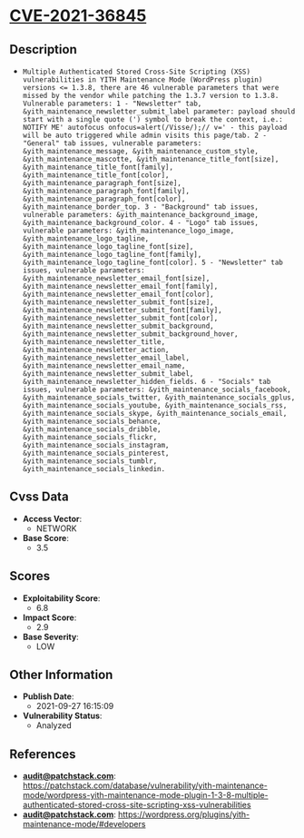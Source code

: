 
# [CVE-2021-36845](https://patchstack.com/database/vulnerability/yith-maintenance-mode/wordpress-yith-maintenance-mode-plugin-1-3-8-multiple-authenticated-stored-cross-site-scripting-xss-vulnerabilities)

## Description

- `Multiple Authenticated Stored Cross-Site Scripting (XSS) vulnerabilities in YITH Maintenance Mode (WordPress plugin) versions <= 1.3.8, there are 46 vulnerable parameters that were missed by the vendor while patching the 1.3.7 version to 1.3.8. Vulnerable parameters: 1 - "Newsletter" tab, &yith_maintenance_newsletter_submit_label parameter: payload should start with a single quote (') symbol to break the context, i.e.: NOTIFY ME' autofocus onfocus=alert(/Visse/);// v=' - this payload will be auto triggered while admin visits this page/tab. 2 - "General" tab issues, vulnerable parameters: &yith_maintenance_message, &yith_maintenance_custom_style, &yith_maintenance_mascotte, &yith_maintenance_title_font[size], &yith_maintenance_title_font[family], &yith_maintenance_title_font[color], &yith_maintenance_paragraph_font[size], &yith_maintenance_paragraph_font[family], &yith_maintenance_paragraph_font[color], &yith_maintenance_border_top. 3 - "Background" tab issues, vulnerable parameters: &yith_maintenance_background_image, &yith_maintenance_background_color. 4 - "Logo" tab issues, vulnerable parameters: &yith_maintenance_logo_image, &yith_maintenance_logo_tagline, &yith_maintenance_logo_tagline_font[size], &yith_maintenance_logo_tagline_font[family], &yith_maintenance_logo_tagline_font[color]. 5 - "Newsletter" tab issues, vulnerable parameters: &yith_maintenance_newsletter_email_font[size], &yith_maintenance_newsletter_email_font[family], &yith_maintenance_newsletter_email_font[color], &yith_maintenance_newsletter_submit_font[size], &yith_maintenance_newsletter_submit_font[family], &yith_maintenance_newsletter_submit_font[color], &yith_maintenance_newsletter_submit_background, &yith_maintenance_newsletter_submit_background_hover, &yith_maintenance_newsletter_title, &yith_maintenance_newsletter_action, &yith_maintenance_newsletter_email_label, &yith_maintenance_newsletter_email_name, &yith_maintenance_newsletter_submit_label, &yith_maintenance_newsletter_hidden_fields. 6 - "Socials" tab issues, vulnerable parameters: &yith_maintenance_socials_facebook, &yith_maintenance_socials_twitter, &yith_maintenance_socials_gplus, &yith_maintenance_socials_youtube, &yith_maintenance_socials_rss, &yith_maintenance_socials_skype, &yith_maintenance_socials_email, &yith_maintenance_socials_behance, &yith_maintenance_socials_dribble, &yith_maintenance_socials_flickr, &yith_maintenance_socials_instagram, &yith_maintenance_socials_pinterest, &yith_maintenance_socials_tumblr, &yith_maintenance_socials_linkedin.`

## Cvss Data

- **Access Vector**:
  - NETWORK
- **Base Score**:
  - 3.5

## Scores

- **Exploitability Score**:
  - 6.8
- **Impact Score**:
  - 2.9
- **Base Severity**:
  - LOW

## Other Information

- **Publish Date**:
  - 2021-09-27 16:15:09
- **Vulnerability Status**:
  - Analyzed

## References

- **audit@patchstack.com**: https://patchstack.com/database/vulnerability/yith-maintenance-mode/wordpress-yith-maintenance-mode-plugin-1-3-8-multiple-authenticated-stored-cross-site-scripting-xss-vulnerabilities
- **audit@patchstack.com**: https://wordpress.org/plugins/yith-maintenance-mode/#developers
